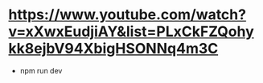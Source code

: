 # https://www.youtube.com/watch?v=xXwxEudjiAY&list=PLxCkFZQohykk8ejbV94XbigHSONNq4m3C

- npm run dev
